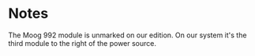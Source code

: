 # Notes

The Moog 992 module is unmarked on our edition. On our system it's the third module
to the right of the power source. 
